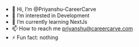 - 👋 Hi, I’m @Priyanshu-CareerCarve
- 👀 I’m interested in Development
- 🌱 I’m currently learning NextJs
- 📫 How to reach me priyanshu@careercarve.com
- ⚡ Fun fact: nothing

<!---
Priyanshu-CareerCarve/Priyanshu-CareerCarve is a ✨ special ✨ repository because its `README.md` (this file) appears on your GitHub profile.
You can click the Preview link to take a look at your changes.
--->

